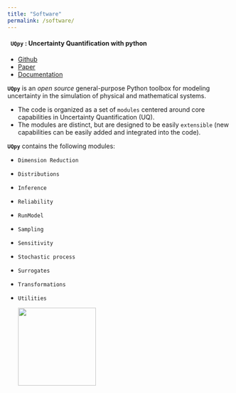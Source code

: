 ```yaml
---
title: "Software"
permalink: /software/
---
```


<h4><b><code> UQpy</code> : Uncertainty Quantification with python</b></h4>

* <a href="https://github.com/SURGroup/UQpy" target="_blank"> Github</a><br>
* <a href="https://doi.org/10.1016/j.jocs.2020.101204" target="_blank">Paper</a><br>
* <a href="https://uqpyproject.readthedocs.io/en/latest/" target="_blank">Documentation</a><br>

<code><b>UQpy</b></code> is an _open_ _source_ general-purpose Python toolbox for modeling uncertainty in the simulation of physical and mathematical systems. 

* The code is organized as a set of <code>modules</code> centered around core capabilities in Uncertainty Quantification (UQ).
* The modules are distinct, but are designed to be easily <code>extensible</code> (new capabilities can be easily added and integrated into the code).

 <code><b>UQpy</b></code> contains the following modules:

- <code>Dimension Reduction</code>
- <code>Distributions</code>
- <code>Inference</code>
- <code>Reliability</code>
- <code>RunModel</code>
- <code>Sampling</code>
- <code>Sensitivity</code>
- <code>Stochastic process</code>
- <code>Surrogates</code>
- <code>Transformations</code>
- <code>Utilities</code>

  <img src="{{site.url}}{{site.baseurl}}/assets/images/UQpy_logo.jpg" width="175px "/>

